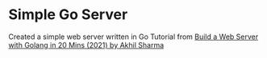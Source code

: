 # Simple Go Server

Created a simple web server written in Go
Tutorial from [Build a Web Server with Golang in 20 Mins (2021) by Akhil Sharma](https://www.youtube.com/watch?v=ASBUp7stqjo&list=PL5dTjWUk_cPYztKD7WxVFluHvpBNM28N9&index=1&ab_channel=AkhilSharma)
